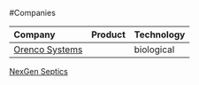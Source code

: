 #Companies

Company | Product | Technology
:--- | :--- | :---
[Orenco Systems](https://www.orenco.com/applications/residential/choose-a-system#4703-advanced-treatment-systems)  |   | biological 
[NexGen Septics](http://www.nexgenseptics.com/)
